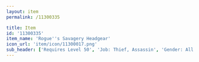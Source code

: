 ```yaml
---
layout: item
permalink: /11300335

title: Item
id: '11300335'
item_name: 'Rogue''s Savagery Headgear'
icon_url: 'item/icon/11300017.png'
sub_header: ['Requires Level 50', 'Job: Thief, Assassin', 'Gender: All']
---
```


